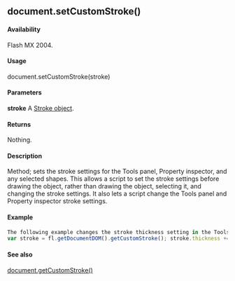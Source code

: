 ## document.setCustomStroke()

#### Availability

Flash MX 2004.

#### Usage

document.setCustomStroke(stroke)

#### Parameters

**stroke** A [Stroke object](../Stroke_object/stroke_summary.md).

#### Returns

Nothing.

#### Description

Method; sets the stroke settings for the Tools panel, Property inspector, and any selected shapes. This allows a script to set the stroke settings before drawing the object, rather than drawing the object, selecting it, and changing the stroke settings. It also lets a script change the Tools panel and Property inspector stroke settings.

#### Example

```javascript
The following example changes the stroke thickness setting in the Tools panel, Property inspector, and any selected shapes:
var stroke = fl.getDocumentDOM().getCustomStroke(); stroke.thickness += 2; fl.getDocumentDOM().setCustomStroke(stroke);

```
#### See also

[document.getCustomStroke()](../Document_object/docume75.md)
